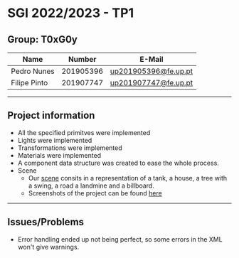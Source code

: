 # SGI 2022/2023 - TP1

## Group: T0xG0y

| Name             | Number    | E-Mail             |
| ---------------- | --------- | ------------------ |
| Pedro Nunes         | 201905396 | up201905396@fe.up.pt                |
| Filipe Pinto         | 201907747 | up201907747@fe.up.pt                |

----
## Project information

- All the specified primitves were implemented
- Lights were implemented
- Transformations were implemented
- Materials were implemented
- A component data structure was created to ease the whole process.
- Scene
  - Our [scene](scenes/demo.xml) consits in a representation of a tank, a house, a tree with a swing, a road a landmine and a billboard.
  - Screenshots of the project can be found [here](screenshots)
----
## Issues/Problems

- Error handling ended up not being perfect, so some errors in the XML won't give warnings.
